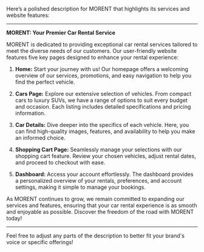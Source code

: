 Here’s a polished description for MORENT that highlights its services and website features:

---

**MORENT: Your Premier Car Rental Service**

MORENT is dedicated to providing exceptional car rental services tailored to meet the diverse needs of our customers. Our user-friendly website features five key pages designed to enhance your rental experience:

1. **Home:** Start your journey with us! Our homepage offers a welcoming overview of our services, promotions, and easy navigation to help you find the perfect vehicle.

2. **Cars Page:** Explore our extensive selection of vehicles. From compact cars to luxury SUVs, we have a range of options to suit every budget and occasion. Each listing includes detailed specifications and pricing information.

3. **Car Details:** Dive deeper into the specifics of each vehicle. Here, you can find high-quality images, features, and availability to help you make an informed choice.

4. **Shopping Cart Page:** Seamlessly manage your selections with our shopping cart feature. Review your chosen vehicles, adjust rental dates, and proceed to checkout with ease.

5. **Dashboard:** Access your account effortlessly. The dashboard provides a personalized overview of your rentals, preferences, and account settings, making it simple to manage your bookings.

As MORENT continues to grow, we remain committed to expanding our services and features, ensuring that your car rental experience is as smooth and enjoyable as possible. Discover the freedom of the road with MORENT today!

--- 

Feel free to adjust any parts of the description to better fit your brand's voice or specific offerings!
